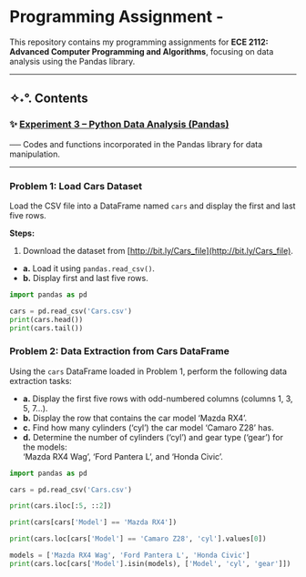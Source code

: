 #  Programming Assignment - 

This repository contains my programming assignments for **ECE 2112: Advanced Computer Programming and Algorithms**, focusing on data analysis using the Pandas library.

---

## ✧˖°. Contents

### ✨ [Experiment 3 – Python Data Analysis (Pandas)](Experiment3.ipynb)  
── Codes and functions incorporated in the Pandas library for data manipulation.

---

### Problem 1: Load Cars Dataset  
Load the CSV file into a DataFrame named `cars` and display the first and last five rows.

**Steps:**  
1. Download the dataset from [http://bit.ly/Cars_file](http://bit.ly/Cars_file).  
- **a.** Load it using `pandas.read_csv()`.  
- **b.** Display first and last five rows.

```python
import pandas as pd

cars = pd.read_csv('Cars.csv')
print(cars.head())
print(cars.tail())
```

### Problem 2: Data Extraction from Cars DataFrame
Using the `cars` DataFrame loaded in Problem 1, perform the following data extraction tasks:

- **a.** Display the first five rows with odd-numbered columns (columns 1, 3, 5, 7...).
- **b.** Display the row that contains the car model ‘Mazda RX4’.
- **c.** Find how many cylinders (‘cyl’) the car model ‘Camaro Z28’ has.
- **d.** Determine the number of cylinders (‘cyl’) and gear type (‘gear’) for the models:  
  ‘Mazda RX4 Wag’, ‘Ford Pantera L’, and ‘Honda Civic’.


```python
import pandas as pd

cars = pd.read_csv('Cars.csv')

print(cars.iloc[:5, ::2])

print(cars[cars['Model'] == 'Mazda RX4'])

print(cars.loc[cars['Model'] == 'Camaro Z28', 'cyl'].values[0])

models = ['Mazda RX4 Wag', 'Ford Pantera L', 'Honda Civic']
print(cars.loc[cars['Model'].isin(models), ['Model', 'cyl', 'gear']])
```
